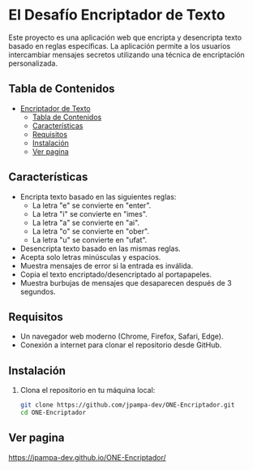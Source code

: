 
# El Desafío Encriptador de Texto

Este proyecto es una aplicación web que encripta y desencripta texto basado en reglas específicas. La aplicación permite a los usuarios intercambiar mensajes secretos utilizando una técnica de encriptación personalizada.

## Tabla de Contenidos

- [Encriptador de Texto](#encriptador-de-texto)
  - [Tabla de Contenidos](#tabla-de-contenidos)
  - [Características](#características)
  - [Requisitos](#requisitos)
  - [Instalación](#instalación)
  - [Ver pagina](#ver-pagina)

## Características

- Encripta texto basado en las siguientes reglas:
  - La letra "e" se convierte en "enter".
  - La letra "i" se convierte en "imes".
  - La letra "a" se convierte en "ai".
  - La letra "o" se convierte en "ober".
  - La letra "u" se convierte en "ufat".
- Desencripta texto basado en las mismas reglas.
- Acepta solo letras minúsculas y espacios.
- Muestra mensajes de error si la entrada es inválida.
- Copia el texto encriptado/desencriptado al portapapeles.
- Muestra burbujas de mensajes que desaparecen después de 3 segundos.

## Requisitos

- Un navegador web moderno (Chrome, Firefox, Safari, Edge).
- Conexión a internet para clonar el repositorio desde GitHub.

  

## Instalación

1. Clona el repositorio en tu máquina local:

   ```bash
   git clone https://github.com/jpampa-dev/ONE-Encriptador.git
   cd ONE-Encriptador

## Ver pagina
https://jpampa-dev.github.io/ONE-Encriptador/
